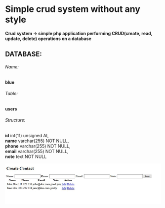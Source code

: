 
# Simple crud system without any style

**Crud system -> simple php application performing CRUD(create, read, update, delete) operations on a database**

## DATABASE: 

###### Name: 
**blue** <br/>
###### Table: 
**users** <br/>
###### Structure: <br/>
**id** int(11) unsigned AI, <br/>
**name** varchar(255) NOT NULL, <br/>
**phone** varchar(255) NOT NULL, <br/>
**email** varchar(255) NOT NULL, <br/>
**note** text NOT NULL <br/>

![alt text](https://github.com/jcurly/crudOOP/blob/master/crud.JPG)
